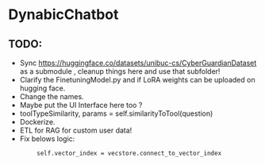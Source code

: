 # DynabicChatbot

## TODO:
 - Sync https://huggingface.co/datasets/unibuc-cs/CyberGuardianDataset as a submodule , cleanup things here and use that subfolder!
 - Clarify the FinetuningModel.py and if LoRA weights can be uploaded on hugging face.
 - Change the names.
 - Maybe put the UI Interface here too ?
 - toolTypeSimilarity, params = self.similarityToTool(question)
 - Dockerize.
 - ETL for RAG for custom user data!
 - Fix belows logic:
``` 
        self.vector_index = vecstore.connect_to_vector_index
```